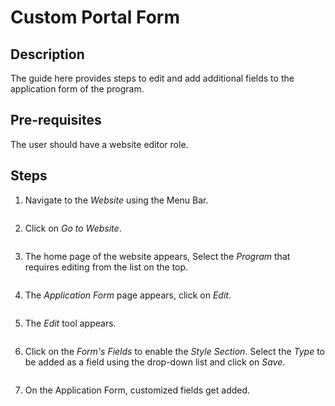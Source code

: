 # Custom Portal Form

## Description

The guide here provides steps to edit and add additional fields to the application form of the program.

## Pre-requisites

The user should have a website editor role.

## Steps

1. Navigate to the _Website_ using the Menu Bar.

<figure><img src="broken-reference" alt=""><figcaption></figcaption></figure>

2. Click on _Go to Website_.

<figure><img src="broken-reference" alt=""><figcaption></figcaption></figure>

3. The home page of the website appears, Select the _Program_ that requires editing from the list on the top.&#x20;

<figure><img src="broken-reference" alt=""><figcaption></figcaption></figure>

4. The _Application Form_ page appears, click on _Edit_.

<figure><img src="broken-reference" alt=""><figcaption></figcaption></figure>

5. The _Edit_ tool appears.

<figure><img src="broken-reference" alt=""><figcaption></figcaption></figure>

6. Click on the _Form's Fields_ to enable the _Style Section_. Select the _Type_ to be added as a field using the drop-down list and click on _Save_.

<figure><img src="broken-reference" alt=""><figcaption></figcaption></figure>

7. On the Application Form, customized fields get added.

<figure><img src="broken-reference" alt=""><figcaption></figcaption></figure>
